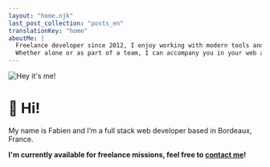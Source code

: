 ```yaml
---
layout: "home.njk"
last_post_collection: "posts_en"
translationKey: "home"
aboutMe: |
  Freelance developer since 2012, I enjoy working with modern tools and technologies.
  Whether alone or as part of a team, I can accompany you in your web app or site project, adhering to standards that ensure solid, scalable and maintainable code.
---
```

![Hey it's me!](/img/me-250x250.jpg)

# 👋 Hi!

My name is Fabien and I’m a full stack web developer based in Bordeaux, France.

**I'm currently available for freelance missions, feel free to [contact me](/en/#contact)!**
